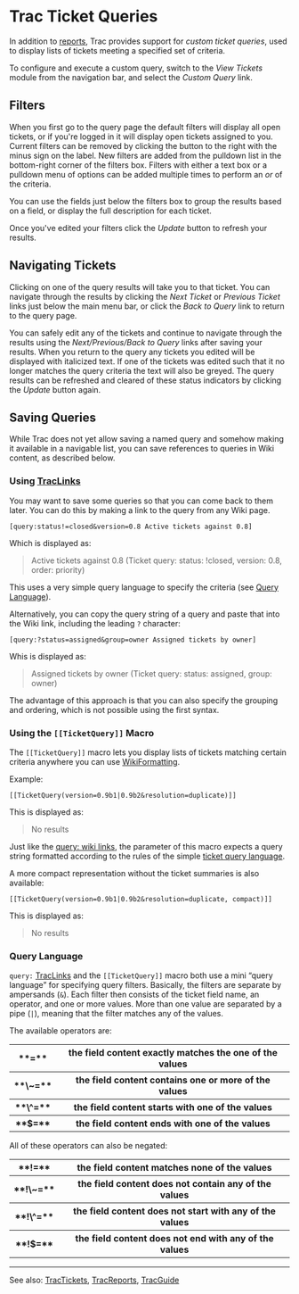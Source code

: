 # Trac Ticket Queries






In addition to [reports](trac-reports), Trac provides support for *custom ticket queries*, used to display lists of tickets meeting a specified set of criteria. 



To configure and execute a custom query, switch to the *View Tickets* module from the navigation bar, and select the *Custom Query* link.


## Filters



When you first go to the query page the default filters will display all open tickets, or if you're logged in it will display open tickets assigned to you.  Current filters can be removed by clicking the button to the right with the minus sign on the label.  New filters are added from the pulldown list in the bottom-right corner of the filters box.  Filters with either a text box or a pulldown menu of options can be added multiple times to perform an *or* of the criteria.



You can use the fields just below the filters box to group the results based on a field, or display the full description for each ticket.



Once you've edited your filters click the *Update* button to refresh your results.


## Navigating Tickets



Clicking on one of the query results will take you to that ticket.  You can navigate through the results by clicking the *Next Ticket* or *Previous Ticket* links just below the main menu bar, or click the *Back to Query* link to return to the query page.  



You can safely edit any of the tickets and continue to navigate through the results using the *Next/Previous/Back to Query* links after saving your results.  When you return to the query any tickets you edited will be displayed with italicized text.  If one of the tickets was edited such that it no longer matches the query criteria the text will also be greyed.  The query results can be refreshed and cleared of these status indicators by clicking the *Update* button again.


## Saving Queries



While Trac does not yet allow saving a named query and somehow making it available in a navigable list, you can save references to queries in Wiki content, as described below.


### Using [TracLinks](trac-links)



You may want to save some queries so that you can come back to them later.  You can do this by making a link to the query from any Wiki page.


```wiki
[query:status!=closed&version=0.8 Active tickets against 0.8]
```


Which is displayed as:


>
>
> Active tickets against 0.8 (Ticket query: status: !closed, version: 0.8,
> order: priority)
>
>


This uses a very simple query language to specify the criteria (see [Query Language](trac-query#query-language)).



Alternatively, you can copy the query string of a query and paste that into the Wiki link, including the leading `?` character:


```wiki
[query:?status=assigned&group=owner Assigned tickets by owner]
```


Whis is displayed as:


>
>
> Assigned tickets by owner (Ticket query: status: assigned, group: owner)
>
>


The advantage of this approach is that you can also specify the grouping and ordering, which is not possible using the first syntax.


### Using the `[[TicketQuery]]` Macro



The `[[TicketQuery]]` macro lets you display lists of tickets matching certain criteria anywhere you can use [WikiFormatting](wiki-formatting).



Example:


```wiki
[[TicketQuery(version=0.9b1|0.9b2&resolution=duplicate)]]
```


This is displayed as:


>
>
> No results
>
>


Just like the [query: wiki links](trac-query#using-traclinks), the parameter of this macro expects a query string formatted according to the rules of the simple [ticket query language](trac-query#query-language).



A more compact representation without the ticket summaries is also available:


```wiki
[[TicketQuery(version=0.9b1|0.9b2&resolution=duplicate, compact)]]
```


This is displayed as:


>
>
> No results
>
>

### Query Language



`query:` [TracLinks](trac-links) and the `[[TicketQuery]]` macro both use a mini “query language” for specifying query filters. Basically, the filters are separate by ampersands (`&`). Each filter then consists of the ticket field name, an operator, and one or more values. More than one value are separated by a pipe (`|`), meaning that the filter matches any of the values.



The available operators are:


<table><tr><th> **=** </th>
<th> the field content exactly matches the one of the values 
</th></tr>
<tr><th> **\~=** </th>
<th> the field content contains one or more of the values 
</th></tr>
<tr><th> **\^=** </th>
<th> the field content starts with one of the values 
</th></tr>
<tr><th> **$=** </th>
<th> the field content ends with one of the values 
</th></tr></table>



All of these operators can also be negated:


<table><tr><th> **!=** </th>
<th> the field content matches none of the values 
</th></tr>
<tr><th> **!\~=** </th>
<th> the field content does not contain any of the values 
</th></tr>
<tr><th> **!\^=** </th>
<th> the field content does not start with any of the values 
</th></tr>
<tr><th> **!$=** </th>
<th> the field content does not end with any of the values 
</th></tr></table>


---



See also: [TracTickets](trac-tickets), [TracReports](trac-reports), [TracGuide](trac-guide)


